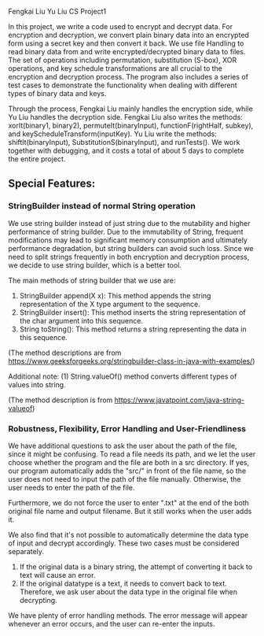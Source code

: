 Fengkai Liu
Yu Liu
CS Project1

In this project, we write a code used to encrypt and decrypt data. For encryption and decryption, we convert plain binary data into an encrypted form using a secret key and then convert it back. We use file Handling to read binary data from and write encrypted/decrypted binary data to files. The set of operations including permutation, substitution (S-box), XOR operations, and key schedule transformations are all crucial to the encryption and decryption process. The program also includes a series of test cases to demonstrate the functionality when dealing with different types of binary data and keys.

Through the process, Fengkai Liu mainly handles the encryption side, while Yu Liu handles the decryption side. Fengkai Liu also writes the methods: xorIt(binary1, binary2), permuteIt(binaryInput), functionF(rightHalf, subkey), and keyScheduleTransform(inputKey). Yu Liu write the methods: shiftIt(binaryInput), SubstitutionS(binaryInput), and runTests(). We work together with debugging, and it costs a total of about 5 days to complete the entire project.

## Special Features:
### StringBuilder instead of normal String operation
We use string builder instead of just string due to the mutability and higher performance of string builder. Due to the immutability of String, frequent modifications may lead to significant memory consumption and ultimately performance degradation, but string builders can avoid such loss. Since we need to split strings frequently in both encryption and decryption process, we decide to use string builder, which is a better tool.

The main methods of string builder that we use are:
1. StringBuilder append(X x): This method appends the string representation of the X type argument to the sequence.
2. StringBuilder insert(): This method inserts the string representation of the char argument into this sequence.
3. String toString(): This method returns a string representing the data in this sequence.

(The method descriptions are from https://www.geeksforgeeks.org/stringbuilder-class-in-java-with-examples/)

Additional note:
(1) String.valueOf() method converts different types of values into string.

(The method description is from https://www.javatpoint.com/java-string-valueof)

### Robustness, Flexibility, Error Handling and User-Friendliness
We have additional questions to ask the user about the path of the file, since it might be confusing. To read a file needs its path, and we let the user choose whether the program and the file are both in a src directory. If yes, our program automatically adds the "src/" in front of the file name, so the user does not need to input the path of the file manually. Otherwise, the user needs to enter the path of the file.

Furthermore, we do not force the user to enter ".txt" at the end of the both original file name and output filename. But it still works when the user adds it.

We also find that it's not possible to automatically determine the data type of input and decrypt accordingly. These two cases must be considered separately.
1. If the original data is a binary string, the attempt of converting it back to text will cause an error.
2. If the original datatype is a text, it needs to convert back to text.
Therefore, we ask user about the data type in the original file when decrypting.

We have plenty of error handling methods. The error message will appear whenever an error occurs, and the user can re-enter the inputs.
